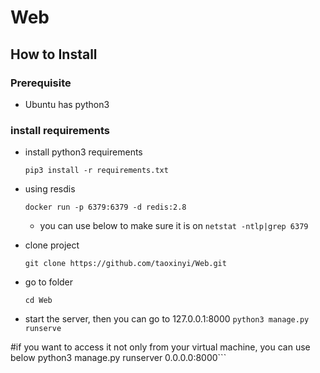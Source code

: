 # Web
## How to Install
### Prerequisite
- Ubuntu has python3
### install requirements
- install python3 requirements

    `pip3 install -r requirements.txt`

- using resdis

    `docker run -p 6379:6379 -d redis:2.8`


    - you can use below to make sure it is on
     `netstat -ntlp|grep 6379`
- clone project

    `git clone https://github.com/taoxinyi/Web.git`

- go to folder

    `cd Web`

- start the server, then you can go to 127.0.0.1:8000
    `python3 manage.py runserve`



#if you want to access it not only from your  virtual machine, you can use below
python3 manage.py runserver 0.0.0.0:8000```
